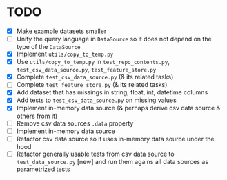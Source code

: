 # TODO

- [x] Make example datasets smaller
- [ ] Unify the query language in `DataSource` so it does not depend on the type of the `DataSource`
- [x] Implement `utils/copy_to_temp.py`
- [x] Use `utils/copy_to_temp.py` in `test_repo_contents.py`, `test_csv_data_source.py`, `test_feature_store.py`
- [x] Complete `test_csv_data_source.py` (& its related tasks)
- [ ] Complete `test_feature_store.py` (& its related tasks)
- [x] Add dataset that has missings in string, float, int, datetime columns
- [x] Add tests to `test_csv_data_source.py` on missing values
- [x] Implement in-memory data source (& perhaps derive csv data source & others from it)
- [ ] Remove csv data sources `.data` property
- [ ] Implement in-memory data source
- [ ] Refactor csv data source so it uses in-memory data source under the hood
- [ ] Refactor generally usable tests from csv data source to `test_data_source.py` [new] and run them agains all
  data sources as parametrized tests